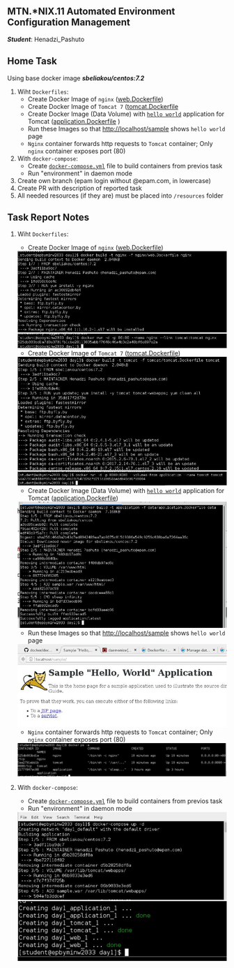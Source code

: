 MTN.*NIX.11 Automated Environment Configuration Management
---

***Student***: Henadzi_Pashuto

Home Task
---

Using base docker image ***sbeliakou/centos:7.2***

1. Wiht ```Dockerfiles```:
    - Create Docker Image of ```nginx``` ([web.Dockerfile](https://github.com/aion3181/docker/blob/henadzi_pashuto/docker-1/resources/nginx/web.Dockerfile))
    - Create Docker Image of ```Tomcat 7``` ([tomcat.Dockerfile]([tomcat.Dockerfile](https://github.com/aion3181/docker/blob/henadzi_pashuto/docker-1/resources/tomcat/tomcat.Dockerfile))
    - Create Docker Image (Data Volume) with [```hello world```](https://tomcat.apache.org/tomcat-7.0-doc/appdev/sample/sample.war) application for Tomcat ([application.Dockerfile](https://github.com/aion3181/docker/blob/henadzi_pashuto/docker-1/resources/data/application.Dockerfile) )    
    - Run these Images so that [http://localhost/sample](http://localhost/sample) shows ```hello world``` page    
    - ```Nginx``` container forwards http requests to ```Tomcat``` container; Only ```nginx``` container exposes port (80)    
2. With ```docker-compose```:
    - Create [```docker-compose.yml```](https://github.com/aion3181/docker/blob/henadzi_pashuto/docker-1/docker-compose.yml) file to build containers from previos task
    - Run "environment" in daemon mode    
3. Create own branch (epam login without @epam.com, in lowercase)
4. Create PR with description of reported task
6. All needed resources (if they are) must be placed into ```/resources``` folder

Task Report Notes
---
1. Wiht ```Dockerfiles```:
    - Create Docker Image of ```nginx``` ([web.Dockerfile](https://github.com/aion3181/docker/blob/henadzi_pashuto/docker-1/resources/nginx/web.Dockerfile))
    <img src="resources/pics/1.jpg">
    <img src="resources/pics/2.jpg">
    
    - Create Docker Image of ```Tomcat 7``` ([tomcat.Dockerfile](https://github.com/aion3181/docker/blob/henadzi_pashuto/docker-1/resources/tomcat/tomcat.Dockerfile))
    <img src="resources/pics/3.jpg">
    <img src="resources/pics/4.jpg">
    
    - Create Docker Image (Data Volume) with [```hello world```](https://tomcat.apache.org/tomcat-7.0-doc/appdev/sample/sample.war) application for Tomcat ([application.Dockerfile](https://github.com/aion3181/docker/blob/henadzi_pashuto/docker-1/resources/data/application.Dockerfile))   
    <img src="resources/pics/5.jpg">
    
    - Run these Images so that [http://localhost/sample](http://localhost/sample) shows ```hello world``` page
    <img src="resources/pics/6.jpg">
    
    - ```Nginx``` container forwards http requests to ```Tomcat``` container; Only ```nginx``` container exposes port (80)
    <img src="resources/pics/7.jpg">
    
2. With ```docker-compose```:
    - Create [```docker-compose.yml```](https://github.com/aion3181/docker/blob/henadzi_pashuto/docker-1/docker-compose.yml) file to build containers from previos task
    - Run "environment" in daemon mode
    <img src="resources/pics/8.jpg">
    <img src="resources/pics/9.jpg">

